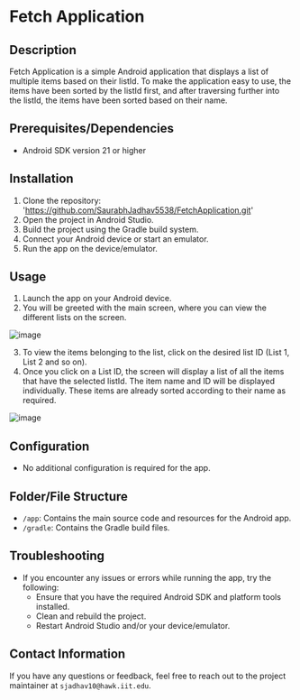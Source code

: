 # Fetch Application

## Description
Fetch Application is a simple Android application that displays a list of multiple items based on their listId. To make the application easy to use, the items have been sorted by the listId first, and after traversing further into the listId, the items have been sorted based on their name.

## Prerequisites/Dependencies
- Android SDK version 21 or higher

## Installation
1. Clone the repository: 'https://github.com/SaurabhJadhav5538/FetchApplication.git'
2. Open the project in Android Studio.
3. Build the project using the Gradle build system.
4. Connect your Android device or start an emulator.
5. Run the app on the device/emulator.

## Usage
1. Launch the app on your Android device.
2. You will be greeted with the main screen, where you can view the different lists on the screen.

![image](https://github.com/SaurabhJadhav5538/FetchApplication/assets/129128042/0ab7fef3-050d-4e06-b656-4702b29003e3)

3. To view the items belonging to the list, click on the desired list ID (List 1, List 2 and so on).
4. Once you click on a List ID, the screen will display a list of all the items that have the selected listId. The item name and ID will be displayed individually. These items are already sorted according to their name as required.

![image](https://github.com/SaurabhJadhav5538/FetchApplication/assets/129128042/ae801988-64c3-4d5f-834f-2e83dff446ca)
 
## Configuration
- No additional configuration is required for the app.

## Folder/File Structure
- `/app`: Contains the main source code and resources for the Android app.
- `/gradle`: Contains the Gradle build files.

## Troubleshooting
- If you encounter any issues or errors while running the app, try the following:
  - Ensure that you have the required Android SDK and platform tools installed.
  - Clean and rebuild the project.
  - Restart Android Studio and/or your device/emulator.

## Contact Information
If you have any questions or feedback, feel free to reach out to the project maintainer at `sjadhav10@hawk.iit.edu`.


